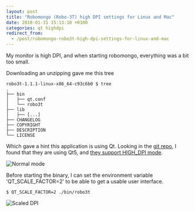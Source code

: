 ```yaml
---
layout: post
title: "Robomongo (Robo-3T) high DPI settings for Linux and Mac"
date: 2018-01-31 15:13:10 +0100
categories: qt highdpi
redirect_from:
  - /post/robomongo-robo3t-high-dpi-settings-for-linux-and-mac
---
```


My monitor is high DPI, and when starting robomongo, everything was a bit too small.

Downloading an unzipping gave me this tree

    robo3t-1.1.1-linux-x86_64-c93c6b0 $ tree
    .
    ├── bin
    │   ├── qt.conf
    │   └── robo3t
    ├── lib
    │   ├── [...]
    ├── CHANGELOG
    ├── COPYRIGHT
    ├── DESCRIPTION
    └── LICENSE

Which gave a hint this application is using Qt. Looking in the [git repo](https://github.com/Studio3T/robomongo/tree/v1.1.1), I found that they are using Qt5, and [they support HIGH_DPI mode](https://doc.qt.io/qt-5/highdpi.html).

![Normal mode](https://public.stigok.com/img/1517407987621419488.png)

Before starting the binary, I can set the environment variable 'QT_SCALE_FACTOR=2' to be able to get a usable user interface.

    $ QT_SCALE_FACTOR=2 ./bin/robo3t

![Scaled DPI](https://public.stigok.com/img/1517408005510610770.png)